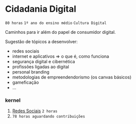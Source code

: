 # Cidadania Digital

`80 horas` `1º ano do ensino médio` `Cultura Digital`

Caminhos para ir além do papel de consumidor digital.

Sugestão de tópicos a desenvolver:

* redes sociais
* internet e aplicativos => o que é, como funciona
* segurança digital e cibernética
* profissões ligadas ao digital 
* personal branding
* metodologias de empreendendorismo (os canvas básicos)
* gameficação
* ...

### kernel

1. [Redes Sociais](https://github.com/mauro-zac/Trilha-Digital/blob/master/módulos/cidadania_digital/redes_sociais.md) `2 horas`
1. `78 horas aguardando contribuições`
